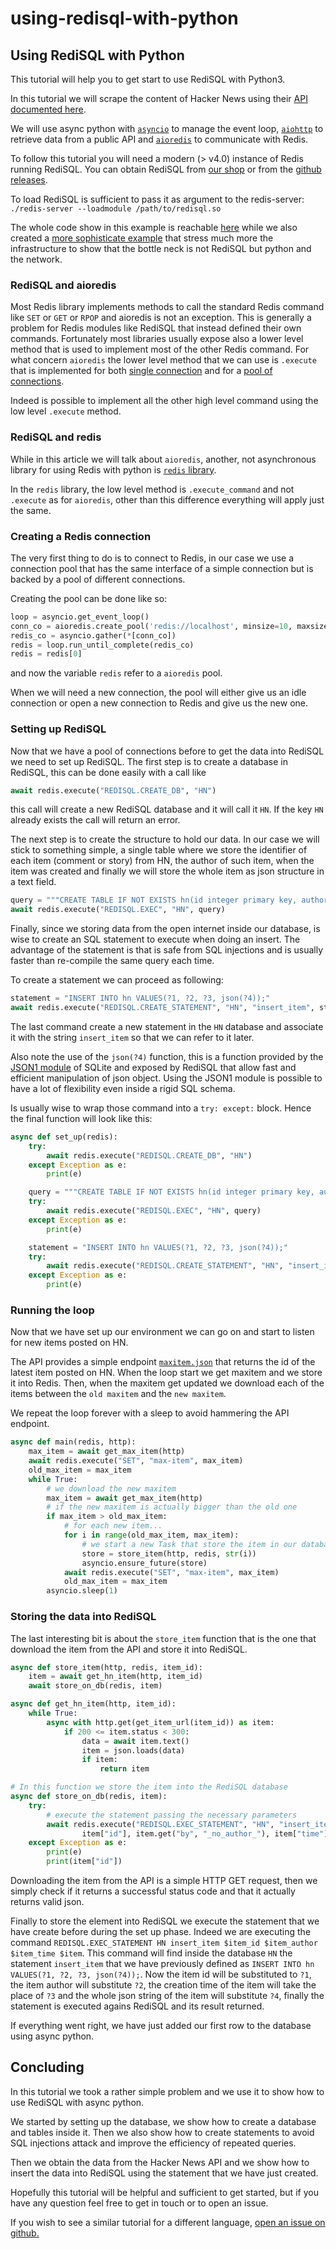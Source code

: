 # using-redisql-with-python

## Using RediSQL with Python

This tutorial will help you to get start to use RediSQL with Python3.

In this tutorial we will scrape the content of Hacker News using their [API documented here](https://github.com/HackerNews/API).

We will use async python with [`asyncio`](https://docs.python.org/3/library/asyncio.html) to manage the event loop, [`aiohttp`](https://github.com/aio-libs/aiohttp/) to retrieve data from a public API and [`aioredis`](https://github.com/aio-libs/aioredis) to communicate with Redis.

To follow this tutorial you will need a modern \(&gt; v4.0\) instance of Redis running RediSQL. You can obtain RediSQL from [our shop](https://payhip.com/b/Ri4d) or from the [github releases](https://github.com/RedBeardLab/rediSQL/releases).

To load RediSQL is sufficient to pass it as argument to the redis-server: `./redis-server --loadmodule /path/to/redisql.so`

The whole code show in this example is reachable [here](https://github.com/RedBeardLab/rediSQL/blob/master/doc/docs/blog/python/src/simple.py) while we also created a [more sophisticate example](https://github.com/RedBeardLab/rediSQL/blob/master/doc/docs/blog/python/src/main.py) that stress much more the infrastructure to show that the bottle neck is not RediSQL but python and the network.

### RediSQL and aioredis

Most Redis library implements methods to call the standard Redis command like `SET` or `GET` or `RPOP` and aioredis is not an exception. This is generally a problem for Redis modules like RediSQL that instead defined their own commands. Fortunately most libraries usually expose also a lower level method that is used to implement most of the other Redis command. For what concern `aioredis` the lower level method that we can use is `.execute` that is implemented for both [single connection](https://aioredis.readthedocs.io/en/v1.2.0/api_reference.html#aioredis.RedisConnection.execute) and for a [pool of connections](https://aioredis.readthedocs.io/en/v1.2.0/api_reference.html#aioredis.ConnectionsPool.execute).

Indeed is possible to implement all the other high level command using the low level `.execute` method.

### RediSQL and redis

While in this article we will talk about `aioredis`, another, not asynchronous library for using Redis with python is [`redis` library](https://pypi.org/project/redis/).

In the `redis` library, the low level method is `.execute_command` and not `.execute` as for `aioredis`, other than this difference everything will apply just the same.

### Creating a Redis connection

The very first thing to do is to connect to Redis, in our case we use a connection pool that has the same interface of a simple connection but is backed by a pool of different connections.

Creating the pool can be done like so:

```python
loop = asyncio.get_event_loop()
conn_co = aioredis.create_pool('redis://localhost', minsize=10, maxsize=300, loop = loop)
redis_co = asyncio.gather(*[conn_co])
redis = loop.run_until_complete(redis_co)
redis = redis[0]
```

and now the variable `redis` refer to a `aioredis` pool.

When we will need a new connection, the pool will either give us an idle connection or open a new connection to Redis and give us the new one.

### Setting up RediSQL

Now that we have a pool of connections before to get the data into RediSQL we need to set up RediSQL. The first step is to create a database in RediSQL, this can be done easily with a call like

```python
await redis.execute("REDISQL.CREATE_DB", "HN")
```

this call will create a new RediSQL database and it will call it `HN`. If the key `HN` already exists the call will return an error.

The next step is to create the structure to hold our data. In our case we will stick to something simple, a single table where we store the identifier of each item \(comment or story\) from HN, the author of such item, when the item was created and finally we will store the whole item as json structure in a text field.

```python
query = """CREATE TABLE IF NOT EXISTS hn(id integer primary key, author text, time int, item text);"""
await redis.execute("REDISQL.EXEC", "HN", query)
```

Finally, since we storing data from the open internet inside our database, is wise to create an SQL statement to execute when doing an insert. The advantage of the statement is that is safe from SQL injections and is usually faster than re-compile the same query each time.

To create a statement we can proceed as following:

```python
statement = "INSERT INTO hn VALUES(?1, ?2, ?3, json(?4));"
await redis.execute("REDISQL.CREATE_STATEMENT", "HN", "insert_item", statement)
```

The last command create a new statement in the `HN` database and associate it with the string `insert_item` so that we can refer to it later.

Also note the use of the `json(?4)` function, this is a function provided by the [JSON1 module](https://www.sqlite.org/json1.html) of SQLite and exposed by RediSQL that allow fast and efficient manipulation of json object. Using the JSON1 module is possible to have a lot of flexibility even inside a rigid SQL schema.

Is usually wise to wrap those command into a `try: except:` block. Hence the final function will look like this:

```python
async def set_up(redis):
    try:
        await redis.execute("REDISQL.CREATE_DB", "HN")
    except Exception as e:
        print(e)

    query = """CREATE TABLE IF NOT EXISTS hn(id integer primary key, author text, time int, item text);"""
    try:
        await redis.execute("REDISQL.EXEC", "HN", query)
    except Exception as e:
        print(e)

    statement = "INSERT INTO hn VALUES(?1, ?2, ?3, json(?4));"
    try:
        await redis.execute("REDISQL.CREATE_STATEMENT", "HN", "insert_item", statement)
    except Exception as e:
        print(e)
```

### Running the loop

Now that we have set up our environment we can go on and start to listen for new items posted on HN.

The API provides a simple endpoint [`maxitem.json`](https://hacker-news.firebaseio.com/v0/maxitem.json) that returns the id of the latest item posted on HN. When the loop start we get maxitem and we store it into Redis. Then, when the maxitem get updated we download each of the items between the `old maxitem` and the `new maxitem`.

We repeat the loop forever with a sleep to avoid hammering the API endpoint.

```python
async def main(redis, http):
    max_item = await get_max_item(http)
    await redis.execute("SET", "max-item", max_item)
    old_max_item = max_item
    while True:
        # we download the new maxitem
        max_item = await get_max_item(http)
        # if the new maxitem is actually bigger than the old one
        if max_item > old_max_item:
            # for each new item...
            for i in range(old_max_item, max_item):
                # we start a new Task that store the item in our database
                store = store_item(http, redis, str(i))
                asyncio.ensure_future(store)
            await redis.execute("SET", "max-item", max_item)
            old_max_item = max_item
        asyncio.sleep(1)
```

### Storing the data into RediSQL

The last interesting bit is about the `store_item` function that is the one that download the item from the API and store it into RediSQL.

```python
async def store_item(http, redis, item_id):
    item = await get_hn_item(http, item_id)
    await store_on_db(redis, item)

async def get_hn_item(http, item_id):
    while True:
        async with http.get(get_item_url(item_id)) as item:
            if 200 <= item.status < 300:
                data = await item.text()
                item = json.loads(data)
                if item:
                    return item

# In this function we store the item into the RediSQL database
async def store_on_db(redis, item):
    try:
        # execute the statement passing the necessary parameters
        await redis.execute("REDISQL.EXEC_STATEMENT", "HN", "insert_item", 
                item["id"], item.get("by", "_no_author_"), item["time"], json.dumps(item))
    except Exception as e:
        print(e)
        print(item["id"])
```

Downloading the item from the API is a simple HTTP GET request, then we simply check if it returns a successful status code and that it actually returns valid json.

Finally to store the element into RediSQL we execute the statement that we have create before during the set up phase. Indeed we are executing the command `REDISQL.EXEC_STATEMENT HN insert_item $item_id $item_author $item_time $item`. This command will find inside the database `HN` the statement `insert_item` that we have previously defined as `INSERT INTO hn VALUES(?1, ?2, ?3, json(?4));`. Now the item id will be substituted to `?1`, the item author will substitute `?2`, the creation time of the item will take the place of `?3` and the whole json string of the item will substitute `?4`, finally the statement is executed agains RediSQL and its result returned.

If everything went right, we have just added our first row to the database using async python.

## Concluding

In this tutorial we took a rather simple problem and we use it to show how to use RediSQL with async python.

We started by setting up the database, we show how to create a database and tables inside it. Then we also show how to create statements to avoid SQL injections attack and improve the efficiency of repeated queries.

Then we obtain the data from the Hacker News API and we show how to insert the data into RediSQL using the statement that we have just created.

Hopefully this tutorial will be helpful and sufficient to get started, but if you have any question feel free to get in touch or to open an issue.

If you wish to see a similar tutorial for a different language, [open an issue on github.](https://github.com/RedBeardLab/rediSQL/issues/new)

